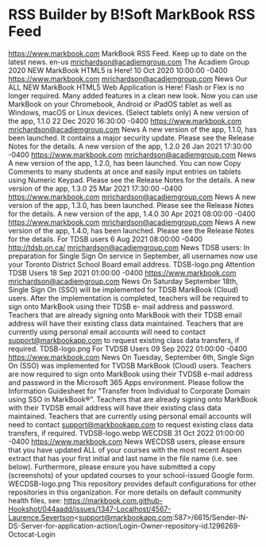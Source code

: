# RSS Builder by B!Soft MarkBook RSS Feed

https://www.markbook.com MarkBook RSS Feed. Keep up to date on the latest news. en-us mrichardson@acadiemgroup.com The Acadiem Group 2020 NEW MarkBook HTML5 is Here! 10 Oct 2020 10:00:00 -0400 
https://www.markbook.com mrichardson@acadiemgroup.com News Our ALL NEW MarkBook HTML5 Web Application is Here! Flash or Flex is no longer required. Many added features in a clean new look. Now you can use MarkBook on your Chromebook, Android or iPadOS tablet as well as Windows, macOS or Linux devices. (Select tablets only) A new version of the app, 1.1.0 22 Dec 2020 16:30:00 -0400 
https://www.markbook.com mrichardson@acadiemgroup.com News A new version of the app, 1.1.0, has been launched. It contains a major security update. Please see the Release Notes for the details. A new version of the app, 1.2.0 26 Jan 2021 17:30:00 -0400 
https://www.markbook.com mrichardson@acadiemgroup.com News A new version of the app, 1.2.0, has been launched. You can now Copy Comments to many students at once and easily input entries on tablets using Numeric Keypad. Please see the Release Notes for the details. A new version of the app, 1.3.0 25 Mar 2021 17:30:00 -0400 
https://www.markbook.com mrichardson@acadiemgroup.com News A new version of the app, 1.3.0, has been launched. Please see the Release Notes for the details. A new version of the app, 1.4.0 30 Apr 2021 08:00:00 -0400 
https://www.markbook.com mrichardson@acadiemgroup.com News A new version of the app, 1.4.0, has been launched. Please see the Release Notes for the details. For TDSB users 6 Aug 2021 08:00:00 -0400 http://tdsb.on.ca/ mrichardson@acadiemgroup.com News TDSB users: In preparation for Single Sign On service in September, all usernames now use your Toronto District School Board email address. TDSB-logo.png Attention TDSB Users 18 Sep 2021 01:00:00 -0400 
https://www.markbook.com mrichardson@acadiemgroup.com News On Saturday September 18th, Single Sign On (SSO) will be implemented for TDSB MarkBook (Cloud) users. After the implementation is completed, teachers will be required to sign onto MarkBook using their TDSB e- mail address and password. Teachers that are already signing onto MarkBook with their TDSB email address will have their existing class data maintained. Teachers that are currently using personal email accounts will need to contact 
support@markbookapp.com to request existing class data transfers, if required. TDSB-logo.png For TVDSB Users 09 Sep 2022 01:00:00 -0400 
https://www.markbook.com News On Tuesday, September 6th, Single Sign On (SSO) was implemented for TVDSB MarkBook (Cloud) users. Teachers are now required to sign onto MarkBook using their TVDSB e-mail address and password in the Microsoft 365 Apps environment. Please follow the Information Guidesheet for "Transfer from Individual to Corporate Domain using SSO in MarkBook®”. Teachers that are already signing onto MarkBook with their TVDSB email address will have their existing class data maintained. Teachers that are currently using personal email accounts will need to contact 
support@markbookapp.com to request existing class data transfers, if required. TVDSB-logo.webp WECDSB 31 Oct 2022 01:00:00 -0400 
https://www.markbook.com News WECDSB users, please ensure that you have updated ALL of your courses with the most recent Aspen extract that has your first initial and last name in the file name (i.e. see below). Furthermore, please ensure you have submitted a copy (screenshots) of your updated courses to your school-issued Google form. WECDSB-logo.png
This repository provides default configurations for other repositories in this organization.
For more details on default community health files, see:
https://markbook.com.github-Hookshot/044aadd/issues/1347-Localhost/4567-Laurence.Severtson<support@markbookapp.com:587>/6615/Sender-IN-DS-Server-for-application-action/Login-Owner-repository-id.1296269-Octocat-Login
